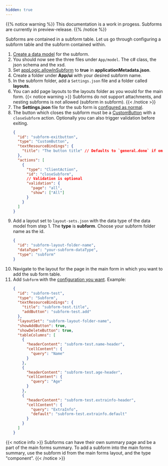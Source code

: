 ```yaml
---
hidden: true
---
```


{{% notice warning  %}}
This documentation is a work in progess. Subforms are currently in preview-release.
{{% /notice %}}

Subforms are contained in a subform table. Let us go through configuring a subform table and the subform contained within.

1. [Create a data model](/altinn-studio/reference/data/data-modeling) for the subform.
2. You should now see the three files under `App/model`. The c# class, the json schema and the xsd.
3. Set [appLogic.allowInSubform](/api/models/app-metadata/#applicationlogic) to **true** in **applicationMetadata.json**.
4. Create a folder under **App/ui** with your desired subform name.
5. In the subform folder, add a `Settings.json` file and a folder called **layouts**.
6. You can add page layouts to the layouts folder as you would for the main form.
   {{< notice warning >}}
   Subforms do not support attachments, and nesting subforms is not allowed (subform in subform).
   {{< /notice >}}
7. The **Settings.json** file for the sub form is [configured as normal](/altinn-studio/reference/ux/pages/#settings).
8. The button which closes the subform must be a [CustomButton](/altinn-studio/reference/ux/components/customButton) with a `closeSubform` action. Optionally you can also trigger validation before exiting.
   ```json
   {
     "id": "subform-exitbutton",
     "type": "CustomButton",
     "textResourceBindings": {
       "title": "The button title" // Defaults to `general.done` if omitted
     },
     "actions": [
       {
         "type": "ClientAction",
         "id": "closeSubform",
         // Validation is optional
         "validation": {
           "page": "all",
           "show": ["All"]
         }
       }
     ]
   }
   ```
9. Add a layout set to `layout-sets.json` with the data type of the data model from step 1. The **type** is **subform**. Choose your subform folder name as the id.
   ```json
   {
     "id": "subform-layout-folder-name",
     "dataType": "your-subform-dataType",
     "type": "subform"
   }
   ```
10. Navigate to the layout for the page in the main form in which you want to add the sub form table.
11. Add `Subform` with the [configuration you want](./config-options/). Example:
    ```json
    {
      "id": "subform-test",
      "type": "Subform",
      "textResourceBindings": {
        "title": "subform-test.title",
        "addButton": "subform-test.add"
      },
      "layoutSet": "subform-layout-folder-name",
      "showAddButton": true,
      "showDeleteButton": true,
      "tableColumns": [
        {
          "headerContent": "subform-test.name-header",
          "cellContent": {
            "query": "Name"
          }
        },
        {
          "headerContent": "subform-test.age-header",
          "cellContent": {
            "query": "Age"
          }
        },
        {
          "headerContent": "subform-test.extrainfo-header",
          "cellContent": {
            "query": "ExtraInfo",
            "default": "subform-test.extrainfo.default"
          }
        }
      ]
    }
    ```

{{< notice info >}}
Subforms can have their own summary page and be a part of the main forms summary.
To add a subform into the main forms summary, use the subform id from the main forms layout, and the type "component".
{{< /notice >}}
